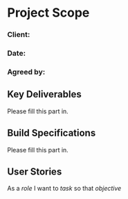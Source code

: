 
# Project Scope 
### Client: 	
### Date: 		
### Agreed by:	

## Key Deliverables
Please fill this part in.

## Build Specifications
Please fill this part in.

## User Stories
As a *role* I want to *task* so that *objective*
